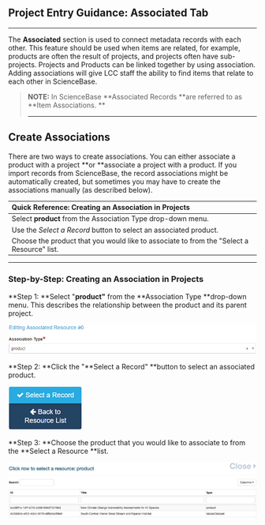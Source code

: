 ## Project Entry Guidance: Associated Tab

---

The **Associated** section is used to connect metadata records with each other. This feature should be used when items are related, for example, products are often the result of projects, and projects often have sub-projects. Projects and Products can be linked together by using association. Adding associations will give LCC staff the ability to find items that relate to each other in ScienceBase.

> **NOTE:**  In ScienceBase **Associated Records **are referred to as **Item Associations. **
>
> ---

## Create Associations

There are two ways to create associations. You can either associate a product with a project **or **associate a project with a product. If you import records from ScienceBase, the record associations might be automatically created, but sometimes you may have to create the associations manually \(as described below\).

| Quick Reference: Creating an Association in Projects |
| :--- |
| Select **product** from the Association Type drop-down menu. |
| Use the _Select a Record_ button to select an associated product. |
| Choose the product that you would like to associate to from the "Select a Resource" list. |

---

### Step-by-Step: Creating an Association in Projects

**Step 1: **Select "**product"** from the **Association Type **drop-down menu. This describes the relationship between the product and its parent project.

![](/assets/product_association_lcc.png)

**Step 2: **Click the "**Select a Record" **button to select an associated product.

![](/assets/select_a_record_button.png)

**Step 3: **Choose the product that you would like to associate to from the **Select a Resource **list.

![](/assets/select_a_resource_product_window.png)

